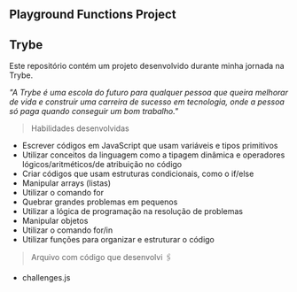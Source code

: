 <h2>Playground Functions Project</h2>

<h2>Trybe</h2>
Este repositório contém um projeto desenvolvido durante minha jornada na Trybe.

_"A Trybe é uma escola do futuro para qualquer pessoa que queira melhorar de vida e construir uma carreira de sucesso em tecnologia, onde a pessoa só paga quando conseguir um bom trabalho."_

> Habilidades desenvolvidas
- Escrever códigos em JavaScript que usam variáveis e tipos primitivos
- Utilizar conceitos da linguagem como a tipagem dinâmica e operadores lógicos/aritméticos/de atribuição no código
- Criar códigos que usam estruturas condicionais, como o if/else
- Manipular arrays (listas)
- Utilizar o comando for
- Quebrar grandes problemas em pequenos
- Utilizar a lógica de programação na resolução de problemas
- Manipular objetos
- Utilizar o comando for/in
- Utilizar funções para organizar e estruturar o código

> Arquivo com código que desenvolvi :paperclips:
- challenges.js

<!-- Olá, Tryber!
Esse é apenas um arquivo inicial para o README do seu projeto no qual você pode customizar e reutilizar todas as vezes que for executar o trybe-publisher.

Para deixá-lo com a sua cara, basta alterar o seguinte arquivo da sua máquina: ~/.student-repo-publisher/custom/_NEW_README.md

É essencial que você preencha esse documento por conta própria, ok?
Não deixe de usar nossas dicas de escrita de README de projetos, e deixe sua criatividade brilhar!
:warning: IMPORTANTE: você precisa deixar nítido:
- quais arquivos/pastas foram desenvolvidos por você; 
- quais arquivos/pastas foram desenvolvidos por outra pessoa estudante;
- quais arquivos/pastas foram desenvolvidos pela Trybe.
-->
